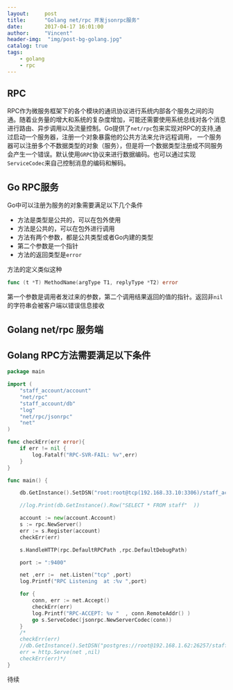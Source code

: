 ```yaml
---
layout:     post
title:      "Golang net/rpc 开发jsonrpc服务"
date:       2017-04-17 16:01:00
author:     "Vincent"
header-img:  "img/post-bg-golang.jpg"
catalog: true
tags:
    - golang
    - rpc
---
```


## RPC

RPC作为微服务框架下的各个模块的通讯协议进行系统内部各个服务之间的沟通。随着业务量的增大和系统的复杂度增加，可能还需要使用系统总线对各个消息进行路由、异步调用以及流量控制。Go提供了```net/rpc```包来实现对RPC的支持,通过启动一个服务器，注册一个对象暴露他的公共方法来允许远程调用， 一个服务器可以注册多个不数据类型的对象（服务），但是将一个数据类型注册成不同服务会产生一个错误。默认使用```GRPC```协议来进行数据编码。也可以通过实现```ServiceCodec```来自己控制消息的编码和解码。

## Go RPC服务
Go中可以注册为服务的对象需要满足以下几个条件

- 方法是类型是公共的，可以在包外使用
- 方法是公共的，可以在包外进行调用
- 方法有两个参数，都是公共类型或者Go内建的类型
- 第二个参数是一个指针
- 方法的返回类型是```error```

方法的定义类似这种

```go
func (t *T) MethodName(argType T1, replyType *T2) error
```

第一个参数是调用者发过来的参数，第二个调用结果返回的值的指针。返回非```nil```的字符串会被客户端以错误信息接收

## Golang net/rpc 服务端

Golang RPC方法需要满足以下条件
-

```go
package main

import (
	"staff_account/account"
	"net/rpc"
	"staff_account/db"
	"log"
	"net/rpc/jsonrpc"
	"net"
)

func checkErr(err error){
	if err != nil {
		log.Fatalf("RPC-SVR-FAIL: %v",err)
	}
}

func main() {

	db.GetInstance().SetDSN("root:root@tcp(192.168.33.10:3306)/staff_account?charset=utf8")

	//log.Print(db.GetInstance().Row("SELECT * FROM staff"  ))

	account := new(account.Account)
	s := rpc.NewServer()
	err := s.Register(account)
	checkErr(err)

	s.HandleHTTP(rpc.DefaultRPCPath ,rpc.DefaultDebugPath)

	port := ":9400"

	net ,err :=  net.Listen("tcp" ,port)
	log.Printf("RPC Listening  at :%v ",port)

	for {
		conn, err := net.Accept()
		checkErr(err)
		log.Printf("RPC-ACCEPT: %v "  , conn.RemoteAddr() )
		go s.ServeCodec(jsonrpc.NewServerCodec(conn))
	}
	/*
	checkErr(err)
	//db.GetInstance().SetDSN("postgres://root@192.168.1.62:26257/staff_account?sslmode=disable")
	err = http.Serve(net ,nil)
	checkErr(err)*/
}
````


待续







